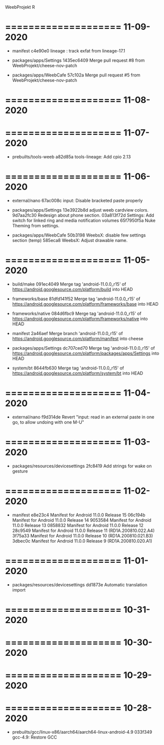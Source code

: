 
WeebProjekt R


====================
     11-09-2020
====================


   * manifest
c4e90e0 lineage : track exfat from lineage-17.1

   * packages/apps/Settings
1435ec6409 Merge pull request #8 from WeebProjekt/cheese-nov-patch

   * packages/apps/WeebCafe
57c102a Merge pull request #5 from WeebProjekt/cheese-nov-patch

====================
     11-08-2020
====================


====================
     11-07-2020
====================


   * prebuilts/tools-weeb
a82d85a tools-lineage: Add cpio 2.13

====================
     11-06-2020
====================


   * external/nano
67ac008c input: Disable bracketed paste properly

   * packages/apps/Settings
13e3922b8d adjust weeb cardview colors.
9d7aa2fc30 Redesign about phone section.
03a813f72d Settings: Add switch for linked ring and media notification volumes
65f7950f5a Nuke Theming from settings.

   * packages/apps/WeebCafe
50b3198 WeebsX: disable few settings section (temp)
585eca8 WeebsX: Adjust drawable name.

====================
     11-05-2020
====================


   * build/make
091ec4049 Merge tag 'android-11.0.0_r15' of https://android.googlesource.com/platform/build into HEAD

   * frameworks/base
81dfd141f52 Merge tag 'android-11.0.0_r15' of https://android.googlesource.com/platform/frameworks/base into HEAD

   * frameworks/native
084d6fbc9 Merge tag 'android-11.0.0_r15' of https://android.googlesource.com/platform/frameworks/native into HEAD

   * manifest
2a46aef Merge branch 'android-11.0.0_r15' of https://android.googlesource.com/platform/manifest into cheese

   * packages/apps/Settings
dc707ced70 Merge tag 'android-11.0.0_r15' of https://android.googlesource.com/platform/packages/apps/Settings into HEAD

   * system/bt
8644fb630 Merge tag 'android-11.0.0_r15' of https://android.googlesource.com/platform/system/bt into HEAD

====================
     11-04-2020
====================


   * external/nano
f9d314de Revert "input: read in an external paste in one go, to allow undoing with one M-U"

====================
     11-03-2020
====================


   * packages/resources/devicesettings
2fc8419 Add strings for wake on gesture

====================
     11-02-2020
====================


   * manifest
e8e23c4 Manifest for Android 11.0.0 Release 15
06c194b Manifest for Android 11.0.0 Release 14
9053584 Manifest for Android 11.0.0 Release 13
0858832 Manifest for Android 11.0.0 Release 12
28c9549 Manifest for Android 11.0.0 Release 11 (RD1A.200810.022.A4)
3f75a33 Manifest for Android 11.0.0 Release 10 (RD1A.200810.021.B3)
3dbec0c Manifest for Android 11.0.0 Release 9 (RD1A.200810.020.A1)

====================
     11-01-2020
====================


   * packages/resources/devicesettings
dd1873e Automatic translation import

====================
     10-31-2020
====================


====================
     10-30-2020
====================


====================
     10-29-2020
====================


====================
     10-28-2020
====================


   * prebuilts/gcc/linux-x86/aarch64/aarch64-linux-android-4.9
033f349 gcc-4.9: Restore GCC


